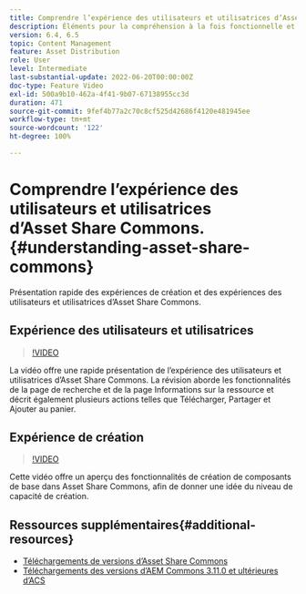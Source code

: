 ```yaml
---
title: Comprendre l’expérience des utilisateurs et utilisatrices d’Asset Share Commons.
description: Éléments pour la compréhension à la fois fonctionnelle et technique d’Assets Share Commons.
version: 6.4, 6.5
topic: Content Management
feature: Asset Distribution
role: User
level: Intermediate
last-substantial-update: 2022-06-20T00:00:00Z
doc-type: Feature Video
exl-id: 500a9b10-462a-4f41-9b07-67138955cc3d
duration: 471
source-git-commit: 9fef4b77a2c70c8cf525d42686f4120e481945ee
workflow-type: tm+mt
source-wordcount: '122'
ht-degree: 100%

---
```


# Comprendre l’expérience des utilisateurs et utilisatrices d’Asset Share Commons.{#understanding-asset-share-commons}

Présentation rapide des expériences de création et des expériences des utilisateurs et utilisatrices d’Asset Share Commons.

## Expérience des utilisateurs et utilisatrices

>[!VIDEO](https://video.tv.adobe.com/v/20497?quality=12&learn=on)

La vidéo offre une rapide présentation de l’expérience des utilisateurs et utilisatrices d’Asset Share Commons. La révision aborde les fonctionnalités de la page de recherche et de la page Informations sur la ressource et décrit également plusieurs actions telles que Télécharger, Partager et Ajouter au panier.

## Expérience de création

>[!VIDEO](https://video.tv.adobe.com/v/20498?quality=12&learn=on)

Cette vidéo offre un aperçu des fonctionnalités de création de composants de base dans Asset Share Commons, afin de donner une idée du niveau de capacité de création.

## Ressources supplémentaires{#additional-resources}

* [Téléchargements de versions d’Asset Share Commons](https://github.com/adobe/asset-share-commons/releases)
* [Téléchargements des versions d’AEM Commons 3.11.0 et ultérieures d’ACS](https://github.com/Adobe-Consulting-Services/acs-aem-commons/releases)
